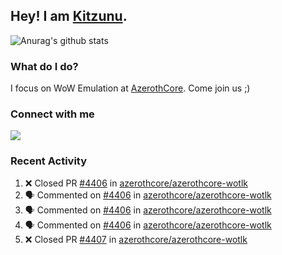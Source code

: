 ## Hey! I am [Kitzunu](https://Github.com/Kitzunu).

![Anurag's github stats](https://github-readme-stats.kitzunu.vercel.app/api?username=Kitzunu&show_icons=true)

### What do I do?

I focus on WoW Emulation at [AzerothCore](https://Github.com/AzerothCore). Come join us ;)

### Connect with me
[![](https://img.shields.io/badge/AzerothCore%20Discord-Connect%20with%20me!-green)](https://discord.com/invite/gkt4y2x)

### Recent Activity

<!--START_SECTION:activity-->
1. ❌ Closed PR [#4406](https://github.com/azerothcore/azerothcore-wotlk/pull/4406) in [azerothcore/azerothcore-wotlk](https://github.com/azerothcore/azerothcore-wotlk)
2. 🗣 Commented on [#4406](https://github.com/azerothcore/azerothcore-wotlk/issues/4406) in [azerothcore/azerothcore-wotlk](https://github.com/azerothcore/azerothcore-wotlk)
3. 🗣 Commented on [#4406](https://github.com/azerothcore/azerothcore-wotlk/issues/4406) in [azerothcore/azerothcore-wotlk](https://github.com/azerothcore/azerothcore-wotlk)
4. 🗣 Commented on [#4406](https://github.com/azerothcore/azerothcore-wotlk/issues/4406) in [azerothcore/azerothcore-wotlk](https://github.com/azerothcore/azerothcore-wotlk)
5. ❌ Closed PR [#4407](https://github.com/azerothcore/azerothcore-wotlk/pull/4407) in [azerothcore/azerothcore-wotlk](https://github.com/azerothcore/azerothcore-wotlk)
<!--END_SECTION:activity-->
